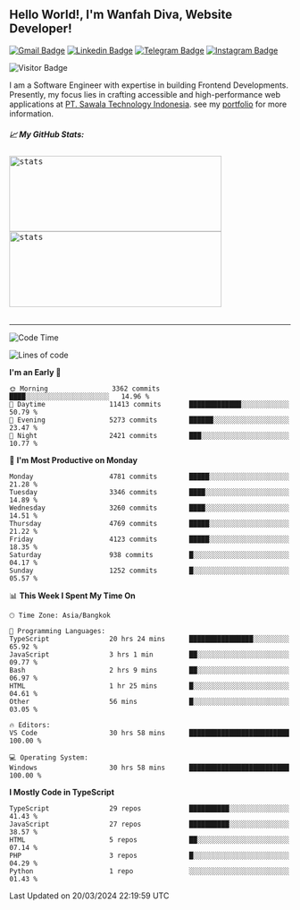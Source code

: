## Hello World!, I'm Wanfah Diva, Website Developer!

[![Gmail Badge](https://img.shields.io/badge/-Gmail-white?style=plastic&logo=Gmail&link=mailto:aditputrafirmansyah@gmail.com)](mailto:wanfahdivaa@gmail.com)
[![Linkedin Badge](https://img.shields.io/badge/-LinkedIn-blue?style=plastic&logo=Linkedin&link=https://www.linkedin.com/in/aditputrafirmansyah/)](https://www.linkedin.com/in/wanfahdiva/)
[![Telegram Badge](https://img.shields.io/badge/-Telegram-blue?style=plastic&logo=telegram&link=https://t.me/Adithya_13)](https://t.me/wanfahdiva)
[![Instagram Badge](https://img.shields.io/badge/-Instagram-white?style=plastic&logo=instagram&link=https://www.instagram.com/adithya_firmansyahputra/)](https://www.instagram.com/wnfhdva/)

![Visitor Badge](https://visitor-badge.laobi.icu/badge?page_id=wanfahdiva.wanfahdiva)

<p>
I am a Software Engineer with expertise in building Frontend Developments.
Presently, my focus lies in crafting accessible and high-performance web applications at  <a href="https://sawala/tech" target="_blank">PT. Sawala Technology Indonesia</a>. see my <a href="https://wanfahdiva.me" target="_blank">portfolio</a> for more information.
</p>

<h5 align="left">
  
📈 **My GitHub Stats:**

</h5>

<div align="left">
<kbd>
    <img height="135em" width="380em" alt="stats" src="https://github-readme-streak-stats.herokuapp.com?user=wanfahdiva&theme=tokyonight_duo&hide_border=true&dates=27DDC9" />
</kbd>
<kbd>
    <img height="135em" width="380em" alt="stats" src="https://github-readme-activity-graph.vercel.app/graph?username=wanfahdiva&theme=react&hide_title=true"></kbd>
</div>

<br />

---

<!--START_SECTION:waka-->
![Code Time](http://img.shields.io/badge/Code%20Time-453%20hrs%2054%20mins-blue)

![Lines of code](https://img.shields.io/badge/From%20Hello%20World%20I%27ve%20Written-17.7%20million%20lines%20of%20code-blue)

**I'm an Early 🐤** 

```text
🌞 Morning                3362 commits        ████░░░░░░░░░░░░░░░░░░░░░   14.96 % 
🌆 Daytime                11413 commits       █████████████░░░░░░░░░░░░   50.79 % 
🌃 Evening                5273 commits        ██████░░░░░░░░░░░░░░░░░░░   23.47 % 
🌙 Night                  2421 commits        ███░░░░░░░░░░░░░░░░░░░░░░   10.77 % 
```
📅 **I'm Most Productive on Monday** 

```text
Monday                   4781 commits        █████░░░░░░░░░░░░░░░░░░░░   21.28 % 
Tuesday                  3346 commits        ████░░░░░░░░░░░░░░░░░░░░░   14.89 % 
Wednesday                3260 commits        ████░░░░░░░░░░░░░░░░░░░░░   14.51 % 
Thursday                 4769 commits        █████░░░░░░░░░░░░░░░░░░░░   21.22 % 
Friday                   4123 commits        █████░░░░░░░░░░░░░░░░░░░░   18.35 % 
Saturday                 938 commits         █░░░░░░░░░░░░░░░░░░░░░░░░   04.17 % 
Sunday                   1252 commits        █░░░░░░░░░░░░░░░░░░░░░░░░   05.57 % 
```


📊 **This Week I Spent My Time On** 

```text
🕑︎ Time Zone: Asia/Bangkok

💬 Programming Languages: 
TypeScript               20 hrs 24 mins      ████████████████░░░░░░░░░   65.92 % 
JavaScript               3 hrs 1 min         ██░░░░░░░░░░░░░░░░░░░░░░░   09.77 % 
Bash                     2 hrs 9 mins        ██░░░░░░░░░░░░░░░░░░░░░░░   06.97 % 
HTML                     1 hr 25 mins        █░░░░░░░░░░░░░░░░░░░░░░░░   04.61 % 
Other                    56 mins             █░░░░░░░░░░░░░░░░░░░░░░░░   03.05 % 

🔥 Editors: 
VS Code                  30 hrs 58 mins      █████████████████████████   100.00 % 

💻 Operating System: 
Windows                  30 hrs 58 mins      █████████████████████████   100.00 % 
```

**I Mostly Code in TypeScript** 

```text
TypeScript               29 repos            ██████████░░░░░░░░░░░░░░░   41.43 % 
JavaScript               27 repos            ██████████░░░░░░░░░░░░░░░   38.57 % 
HTML                     5 repos             ██░░░░░░░░░░░░░░░░░░░░░░░   07.14 % 
PHP                      3 repos             █░░░░░░░░░░░░░░░░░░░░░░░░   04.29 % 
Python                   1 repo              ░░░░░░░░░░░░░░░░░░░░░░░░░   01.43 % 
```




 Last Updated on 20/03/2024 22:19:59 UTC
<!--END_SECTION:waka-->
